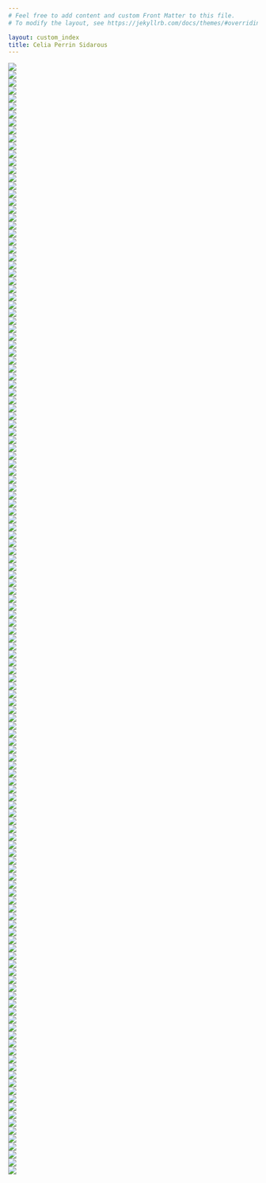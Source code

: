 ```yaml
---
# Feel free to add content and custom Front Matter to this file.
# To modify the layout, see https://jekyllrb.com/docs/themes/#overriding-theme-defaults

layout: custom_index
title: Celia Perrin Sidarous
---
```

<div class="d-none ShuffleMeContainer">
<div class="d-none ShuffleMe"><img src="assets/img/2024/webp/large/CPS_t_o_02_yeux_HI.webp"></div>
<div class="d-none ShuffleMe"><img src="assets/img/2024/webp/large/Celia-Edition-006.webp"></div>
<div class="d-none ShuffleMe"><img src="assets/img/2024/webp/large/04_CPS_2023_Foreman_web.webp"></div>
<div class="d-none ShuffleMe"><img src="assets/img/2024/webp/large/CPS_Foreman_Marginalia_2023_01_HI.webp"></div>
<div class="d-none ShuffleMe"><img src="assets/img/2024/webp/large/CPS_t_o_01_coqui_HI.webp"></div>
<div class="d-none ShuffleMe"><img src="assets/img/2024/webp/large/CPS_Foreman_Marginalia_2023_02_HI.webp"></div>
<div class="d-none ShuffleMe"><img src="assets/img/2024/webp/large/CPS_Foreman_Marginalia_2023_11_HI.webp"></div>
<div class="d-none ShuffleMe"><img src="assets/img/2024/webp/large/01_CPS_2023_Foreman_web.webp"></div>
<div class="d-none ShuffleMe"><img src="assets/img/2024/webp/large/CPS_Foreman_Marginalia_2023_09_HI.webp"></div>
<div class="d-none ShuffleMe"><img src="assets/img/2024/webp/large/03_CPS_2023_Foreman_web.webp"></div>
<div class="d-none ShuffleMe imgMida"><img src="assets/img/2024/webp/medium/2F6BB2D8-36F6-49EA-9C04-0E212EA18192.webp"></div>
<div class="d-none ShuffleMe imgMida"><img src="assets/img/2024/webp/medium/CPS_Foreman_Marginalia_2023_06_HI.webp"></div>
<div class="d-none ShuffleMe imgMid"><img src="assets/img/2024/webp/medium/L1009895.webp"></div>
<div class="d-none ShuffleMe imgMid"><img src="assets/img/2024/webp/medium/CPS_Foreman_Marginalia_2023_10_HI.webp"></div>
<div class="d-none ShuffleMe imgMid"><img src="assets/img/2024/webp/medium/CPS_Foreman_Marginalia_2023_08_HI.webp"></div>
<div class="d-none ShuffleMe imgMid"><img src="assets/img/2024/webp/medium/CPS_Foreman_Marginalia_2023_03_HI.webp"></div>
<div class="d-none ShuffleMe imgMida"><img src="assets/img/2024/webp/medium/Composite_3.webp"></div>
<div class="d-none ShuffleMe imgMid"><img src="assets/img/2024/webp/medium/06_CPS_2023_Foreman_web.webp"></div>
<div class="d-none ShuffleMe imgMid"><img src="assets/img/2024/webp/medium/L1009864.webp"></div>
<div class="d-none ShuffleMe imgMid"><img src="assets/img/2024/webp/medium/CPS_Foreman_Marginalia_2023_05_HI.webp"></div>
<div class="d-none ShuffleMe imgMida"><img src="assets/img/2024/webp/medium/000082370009.webp"></div>
<div class="d-none ShuffleMe imgMid"><img src="assets/img/2024/webp/medium/569BE334-5E6A-48F3-BC85-EB4D30709B47.webp"></div>
<div class="d-none ShuffleMe imgMid"><img src="assets/img/2024/webp/medium/L1009833.webp"></div>
<div class="d-none ShuffleMe imgMid"><img src="assets/img/2024/webp/medium/CPS_Foreman_Marginalia_2023_07_HI.webp"></div>
<div class="d-none ShuffleMe imgMida"><img src="assets/img/2024/webp/medium/L1009822.webp"></div>
<div class="d-none ShuffleMe imgMid"><img src="assets/img/2024/webp/medium/07_CPS_2023_Foreman_web.webp"></div>
<div class="d-none ShuffleMe imgMid"><img src="assets/img/2024/webp/medium/L1009847.webp"></div>
<div class="d-none ShuffleMe imgSmall"><img src="assets/img/2024/webp/small/PBG-Celia Perrin Sidarous-019.webp"></div>
<div class="d-none ShuffleMe imgSmall"><img src="assets/img/2024/webp/small/PBG-Celia Perrin Sidarous-016.webp"></div>
<div class="d-none ShuffleMe imgSmall"><img src="assets/img/2024/webp/small/Celia-Edition-002.webp"></div>
<div class="d-none ShuffleMe imgSmall"><img src="assets/img/2024/webp/small/PBG-Celia Perrin Sidarous-020.webp"></div>
<div class="d-none ShuffleMe imgSmll"><img src="assets/img/2024/webp/small/L1009859.webp"></div>
<div class="d-none ShuffleMe imgSmall"><img src="assets/img/2024/webp/small/L1009889.webp"></div>
<div class="d-none ShuffleMe imgSmll"><img src="assets/img/2024/webp/small/L1009874.webp"></div>
<div class="d-none ShuffleMe imgSmall"><img src="assets/img/2024/webp/small/CPS_Foreman_Marginalia_2023_12_HI.webp"></div>
<div class="d-none ShuffleMe imgSmall"><img src="assets/img/2024/webp/small/L1009861.webp"></div>
<div class="d-none ShuffleMe imgSmll"><img src="assets/img/2024/webp/small/L1009890.webp"></div>
<div class="d-none ShuffleMe imgSmall"><img src="assets/img/2024/webp/small/PBG-Celia Perrin Sidarous-006.webp"></div>
<div class="d-none ShuffleMe imgSmall"><img src="assets/img/2024/webp/small/L1009869.webp"></div>
<div class="d-none ShuffleMe imgSmall"><img src="assets/img/2024/webp/small/PBG-Celia Perrin Sidarous-013.webp"></div>
<div class="d-none ShuffleMe imgSmall"><img src="assets/img/2024/webp/small/L1009897.webp"></div>
<div class="d-none ShuffleMe imgSmll"><img src="assets/img/2024/webp/small/PBG-Celia Perrin Sidarous-012b.webp"></div>
<div class="d-none ShuffleMe imgSmll"><img src="assets/img/2024/webp/small/PBG-Celia Perrin Sidarous-007.webp"></div>
<div class="d-none ShuffleMe imgSmall"><img src="assets/img/2024/webp/small/L1009857.webp"></div>
<div class="d-none ShuffleMe"><img src="assets/img/CPS_09.webp"></div>
<div class="d-none ShuffleMe"><img src="assets/img/CPS_20.webp"></div>
<div class="d-none ShuffleMe"><img src="assets/img/CPS_21.webp"></div>
<div class="d-none ShuffleMe"><img src="assets/img/CPS_22.webp"></div>
<div class="d-none ShuffleMe"><img src="assets/img/CPS_23.webp"></div>
<div class="d-none ShuffleMe"><img src="assets/img/CPS_26.webp"></div>
<div class="d-none ShuffleMe"><img src="assets/img/CPS_28.webp"></div>
<div class="d-none ShuffleMe"><img src="assets/img/CPS_31.webp"></div>
<div class="d-none ShuffleMe"><img src="assets/img/CPS_38.webp"></div>
<div class="d-none ShuffleMe"><img src="assets/img/CPS_39.webp"></div>
<div class="d-none ShuffleMe"><img src="assets/img/CPS_40.webp"></div>
<div class="d-none ShuffleMe"><img src="assets/img/CPS_41.webp"></div>
<div class="d-none ShuffleMe"><img src="assets/img/CPS_47.webp"></div>
<div class="d-none ShuffleMe"><img src="assets/img/CPS_51.webp"></div>
<div class="d-none ShuffleMe"><img src="assets/img/CPS_52.webp"></div>
<div class="d-none ShuffleMe"><img src="assets/img/CPS_archiviste_01_lo.webp"></div>
<div class="d-none ShuffleMe"><img src="assets/img/CPS_archiviste_02_lo.webp"></div>
<div class="d-none ShuffleMe"><img src="assets/img/CPS_archiviste_05_lo.webp"></div>
<div class="d-none ShuffleMe"><img src="assets/img/CPS_archiviste_06_lo.webp"></div>
<div class="d-none ShuffleMe"><img src="assets/img/CPS_archiviste_07_lo.webp"></div>
<div class="d-none ShuffleMe"><img src="assets/img/CPS_archiviste_09_lo.webp"></div>
<div class="d-none ShuffleMe"><img src="assets/img/CPS_archiviste_11_lo.webp"></div>
<div class="d-none ShuffleMe"><img src="assets/img/CPS_Contact_10_lo.webp"></div>
<div class="d-none ShuffleMe"><img src="assets/img/CPS_Contact_16_lo.webp"></div>
<div class="d-none ShuffleMe"><img src="assets/img/CPS_esker_20.webp"></div>
<div class="d-none ShuffleMe"><img src="assets/img/CPS_esker_21.webp"></div>
<div class="d-none ShuffleMe"><img src="assets/img/CPS_flotsam_2021_02_lo.webp"></div>
<div class="d-none ShuffleMe"><img src="assets/img/CPS_flotsam_2021_03_lo.webp"></div>
<div class="d-none ShuffleMe"><img src="assets/img/CPS_flotsam_2021_05_lo.webp"></div>
<div class="d-none ShuffleMe"><img src="assets/img/CPS_flotsam_2021_07_lo.webp"></div>
<div class="d-none ShuffleMe"><img src="assets/img/CPS_flotsam_2021_08_lo.webp"></div>
<div class="d-none ShuffleMe"><img src="assets/img/CPS_flotsam_2021_14_lo.webp"></div>
<div class="d-none ShuffleMe"><img src="assets/img/CPS_flotsam_2021_16_lo.webp"></div>
<div class="d-none ShuffleMe"><img src="assets/img/NBF-21.webp"></div>
<div class="d-none ShuffleMe"><img src="assets/img/NBF-24.webp"></div>
<div class="d-none ShuffleMe"><img src="assets/img/NBF-38.webp"></div>
<div class="d-none ShuffleMe"><img src="assets/img/NBF-41.webp"></div>
<div class="d-none ShuffleMe imgSmll"><img src="assets/img/CPS_10.webp"></div>
<div class="d-none ShuffleMe imgSmall"><img src="assets/img/CPS_13.webp"></div>
<div class="d-none ShuffleMe imgSmll"><img src="assets/img/CPS_14.webp"></div>
<div class="d-none ShuffleMe imgSmall"><img src="assets/img/CPS_15.webp"></div>
<div class="d-none ShuffleMe imgSmll"><img src="assets/img/CPS_29.webp"></div>
<div class="d-none ShuffleMe imgSmall"><img src="assets/img/CPS_30.webp"></div>
<div class="d-none ShuffleMe imgSmll"><img src="assets/img/CPS_32.webp"></div>
<div class="d-none ShuffleMe imgSmall"><img src="assets/img/CPS_33.webp"></div>
<div class="d-none ShuffleMe imgSmll"><img src="assets/img/CPS_36.webp"></div>
<div class="d-none ShuffleMe imgSmall"><img src="assets/img/CPS_42.webp"></div>
<div class="d-none ShuffleMe imgSmll"><img src="assets/img/CPS_43.webp"></div>
<div class="d-none ShuffleMe imgSmall"><img src="assets/img/CPS_45.webp"></div>
<div class="d-none ShuffleMe imgSmll"><img src="assets/img/CPS_48.webp"></div>
<div class="d-none ShuffleMe imgSmall"><img src="assets/img/CPS_49.webp"></div>
<div class="d-none ShuffleMe imgSmll"><img src="assets/img/CPS_50.webp"></div>
<div class="d-none ShuffleMe imgSmall"><img src="assets/img/CPS_archiviste_04_lo.webp"></div>
<div class="d-none ShuffleMe imgSmll"><img src="assets/img/CPS_ATSOA_PL_2018_16_lo.webp"></div>
<div class="d-none ShuffleMe imgSmall"><img src="assets/img/CPS_Contact_15_lo.webp"></div>
<div class="d-none ShuffleMe imgSmll"><img src="assets/img/CPS_esker_22.webp"></div>
<div class="d-none ShuffleMe imgSmall"><img src="assets/img/CPS_esker_23.webp"></div>
<div class="d-none ShuffleMe imgSmll"><img src="assets/img/CPS_flotsam_2021_04_lo.webp"></div>
<div class="d-none ShuffleMe imgSmall"><img src="assets/img/CPS_flotsam_2021_09_lo.webp"></div>
<div class="d-none ShuffleMe imgSmll"><img src="assets/img/CPS_flotsam_2021_10_lo.webp"></div>
<div class="d-none ShuffleMe imgSmall"><img src="assets/img/CPS_flotsam_2021_13_lo.webp"></div>
<div class="d-none ShuffleMe imgSmll"><img src="assets/img/NBF-33.webp"></div>
<div class="d-none ShuffleMe imgSmall"><img src="assets/img/NBF-35.webp"></div>
<div class="d-none ShuffleMe imgSmll"><img src="assets/img/NBF-40.webp"></div>
<div class="d-none ShuffleMe imgMid"><img src="assets/img/CPS_03_2015.webp"></div>
<div class="d-none ShuffleMe imgMid"><img src="assets/img/CPS_06_2015.webp"></div>
<div class="d-none ShuffleMe imgMida"><img src="assets/img/CPS_07_2015.webp"></div>
<div class="d-none ShuffleMe imgMid"><img src="assets/img/CPS_18.webp"></div>
<div class="d-none ShuffleMe imgMida"><img src="assets/img/CPS_24.webp"></div>
<div class="d-none ShuffleMe imgMid"><img src="assets/img/CPS_25.webp"></div>
<div class="d-none ShuffleMe imgMida"><img src="assets/img/CPS_27.webp"></div>
<div class="d-none ShuffleMe imgMid"><img src="assets/img/CPS_34.webp"></div>
<div class="d-none ShuffleMe imgMid"><img src="assets/img/CPS_35.webp"></div>
<div class="d-none ShuffleMe imgMida"><img src="assets/img/CPS_37.webp"></div>
<div class="d-none ShuffleMe imgMid"><img src="assets/img/CPS_44.webp"></div>
<div class="d-none ShuffleMe imgMida"><img src="assets/img/CPS_46.webp"></div>
<div class="d-none ShuffleMe imgMida"><img src="assets/img/CPS_archiviste_08_lo.webp"></div>
<div class="d-none ShuffleMe imgMid"><img src="assets/img/CPS_Contact_07_lo.webp"></div>
<div class="d-none ShuffleMe imgMid"><img src="assets/img/CPS_Contact_17_lo.webp"></div>
<div class="d-none ShuffleMe imgMida"><img src="assets/img/CPS_esker_01.webp"></div>
<div class="d-none ShuffleMe imgMid"><img src="assets/img/CPS_esker_03.webp"></div>
<div class="d-none ShuffleMe imgMid"><img src="assets/img/CPS_flotsam_2021_01_lo.webp"></div>
<div class="d-none ShuffleMe imgMida"><img src="assets/img/CPS_flotsam_2021_06_lo.webp"></div>
<div class="d-none ShuffleMe imgMid"><img src="assets/img/CPS_flotsam_2021_11_lo.webp"></div>
<div class="d-none ShuffleMe imgMida"><img src="assets/img/CPS_flotsam_2021_12_lo.webp"></div>
<div class="d-none ShuffleMe imgMid"><img src="assets/img/CPS_flotsam_2021_15_lo.webp"></div>
<div class="d-none ShuffleMe imgMida"><img src="assets/img/NBF-2.webp"></div>
<div class="d-none ShuffleMe imgMid"><img src="assets/img/NBF-13.webp"></div>
<div class="d-none ShuffleMe imgMida"><img src="assets/img/NBF-25.webp"></div>
<div class="d-none ShuffleMe imgMid"><img src="assets/img/NBF-26.webp"></div>
<div class="d-none ShuffleMe imgMida"><img src="assets/img/NBF-37.webp"></div>
<div class="d-none ShuffleMe imgMid"><img src="assets/img/NBF-39.webp"></div>
<div class="d-none ShuffleMe imgMid"><img src="assets/img/NBF-42.webp"></div>
<div class="d-none ShuffleMe imgMida"><img src="assets/img/NBF-46.webp"></div>
<div class="d-none ShuffleMe imgMid"><img src="assets/img/NBF-47.webp"></div>
<div class="d-none ShuffleMe imgMid"><img src="assets/img/NBF.webp"></div>
</div>
